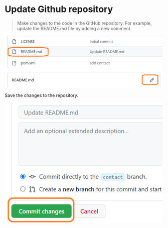 # Update Github repository

>Make changes to the code in the GitHub repository. For example, update the README.md file by adding a new comment.

![Picture 101](../assets/step10pic1githubUpdateReadme.png)

Save the changes to the repository.

![Picture 102](../assets/step10pic2githubCommitReadme.png)

<br/>

